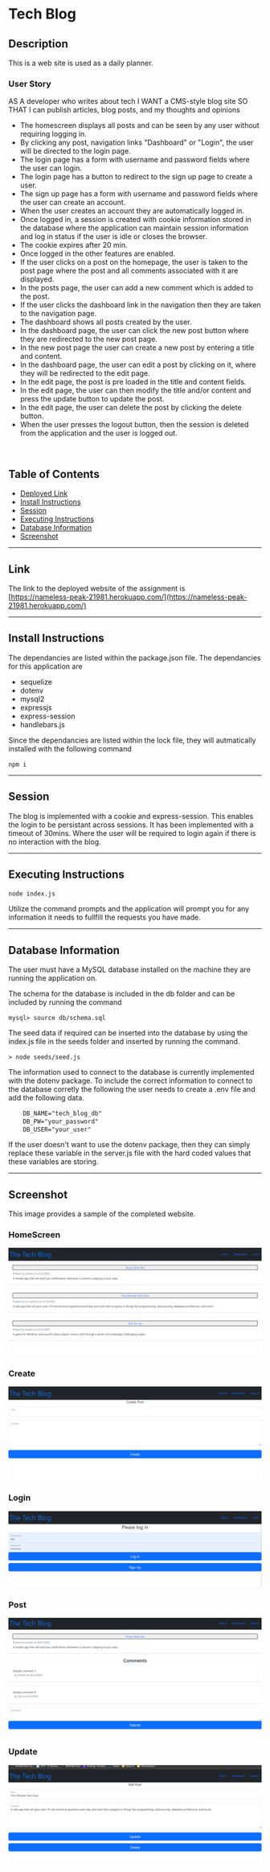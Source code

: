 # Tech Blog

## Description

This is a web site is used as a daily planner.

### User Story

AS A developer who writes about tech
I WANT a CMS-style blog site
SO THAT I can publish articles, blog posts, and my thoughts and opinions

- The homescreen displays all posts and can be seen by any user without requiring logging in.
- By clicking any post, navigation links "Dashboard" or "Login", the user will be directed to the login page.
- The login page has a form with username and password fields where the user can login.
- The login page has a button to redirect to the sign up page to create a user.
- The sign up page has a form with username and password fields where the user can create an account.
- When the user creates an account they are automatically logged in.
- Once logged in, a session is created with cookie information stored in the database where the application can maintain session information and log in status if the user is idle or closes the browser.
- The cookie expires after 20 min.
- Once logged in the other features are enabled.
- If the user clicks on a post on the homepage, the user is taken to the post page where the post and all comments associated with it are displayed.
- In the posts page, the user can add a new comment which is added to the post.
- If the user clicks the dashboard link in the navigation then they are taken to the navigation page.
- The dashboard shows all posts created by the user.
- In the dashboard page, the user can click the new post button where they are redirected to the new post page.
- In the new post page the user can create a new post by entering a title and content.
- In the dashboard page, the user can edit a post by clicking on it, where they will be redirected to the edit page.
- In the edit page, the post is pre loaded in the title and content fields.
- In the edit page, the user can then modify the title and/or content and press the update button to update the post.
- In the edit page, the user can delete the post by clicking the delete button.
- When the user presses the logout button, then the session is deleted from the application and the user is logged out.

<br>

## Table of Contents

- [Deployed Link](#Link)
- [Install Instructions](#install-instructions)
- [Session](#session)
- [Executing Instructions](#executing-instructions)
- [Database Information](#database-information)
- [Screenshot](#Screenshot)

---

## Link

The link to the deployed website of the assignment is <br>
[https://nameless-peak-21981.herokuapp.com/](https://nameless-peak-21981.herokuapp.com/)

---

## Install Instructions

The dependancies are listed within the package.json file. The dependancies for this application are

- sequelize
- dotenv
- mysql2
- expressjs
- express-session
- handlebars.js

Since the dependancies are listed within the lock file, they will autmatically installed with the following command

```
npm i
```

---

## Session

The blog is implemented with a cookie and express-session. This enables the login to be persistant across sessions. It has been implemented with a timeout of 30mins. Where the user will be required to login again if there is no interaction with the blog.

---

## Executing Instructions

```
node index.js
```

Utilize the command prompts and the application will prompt you for any information it needs to fullfill the requests you have made.

---

## Database Information

The user must have a MySQL database installed on the machine they are running the application on.

The schema for the database is included in the db folder and can be included by running the command

```
mysql> source db/schema.sql
```

The seed data if required can be inserted into the database by using the index.js file in the seeds folder and inserted by running the command.

```
> node seeds/seed.js
```

The information used to connect to the database is currently implemented with the dotenv package. To include the correct information to connect to the database corretly the following the user needs to create a .env file and add the following data.

```
    DB_NAME="tech_blog_db"
    DB_PW="your_password"
    DB_USER="your_user"
```

If the user doesn't want to use the dotenv package, then they can simply replace these variable in the server.js file with the hard coded values that these variables are storing.

---

## Screenshot

This image provides a sample of the completed website.

### HomeScreen

![HomeScreen](./assets/Images/homescreen.png)

### Create

![Create](./assets/Images/create.png)

### Login

![Login](./assets/Images/login.png)

### Post

![Post](./assets/Images/post.png)

### Update

![Update](./assets/Images/update.png)
